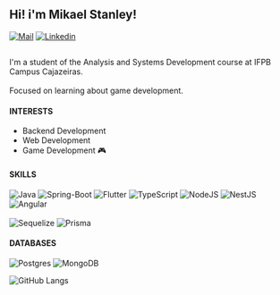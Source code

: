 ## Hi! i'm Mikael Stanley! 

<!--[![Instagram](https://img.shields.io/badge/Instagram-E4405F?style=for-the-badge&logo=instagram&logoColor=white)](https://www.instagram.com/m.st4nley/)-->
[![Mail](https://img.shields.io/badge/Gmail-D14836?style=for-the-badge&logo=gmail&logoColor=white)](mailto:mikael.stl05@gmail.com)
[![Linkedin]( 	https://img.shields.io/badge/LinkedIn-0077B5?style=for-the-badge&logo=linkedin&logoColor=white)](https://www.linkedin.com/in/mikael-stanley-8221531b9/)

##
I'm a student of the Analysis and Systems Development course at IFPB Campus Cajazeiras. 
<br></br>
Focused on learning about game development.

#### INTERESTS
- Backend Development
- Web Development
- Game Development 🎮

#### SKILLS
<!--![JavaScript](https://img.shields.io/badge/javascript-%23323330.svg?style=for-the-badge&logo=javascript&logoColor=%23F7DF1E)-->
![Java](https://img.shields.io/badge/java-%23ED8B00.svg?style=for-the-badge&logo=openjdk&logoColor=white)
![Spring-Boot](https://img.shields.io/badge/Spring-6DB33F?style=for-the-badge&logo=spring&logoColor=white)
![Flutter](https://img.shields.io/badge/Flutter-%2302569B.svg?style=for-the-badge&logo=Flutter&logoColor=white)
![TypeScript](https://img.shields.io/badge/typescript-%23007ACC.svg?style=for-the-badge&logo=typescript&logoColor=white)
![NodeJS](https://img.shields.io/badge/node.js-6DA55F?style=for-the-badge&logo=node.js&logoColor=white)
![NestJS](https://img.shields.io/badge/nestjs-%23E0234E.svg?style=for-the-badge&logo=nestjs&logoColor=white)
![Angular](https://img.shields.io/badge/Angular-DD0031?style=for-the-badge&logo=angular&logoColor=white)
<br></br>
![Sequelize](https://img.shields.io/badge/sequelize-323330?style=for-the-badge&logo=sequelize&logoColor=blue)
![Prisma](https://img.shields.io/badge/Prisma-3982CE?style=for-the-badge&logo=Prisma&logoColor=white)

#### DATABASES
![Postgres](https://img.shields.io/badge/PostgreSQL-316192?style=for-the-badge&logo=postgresql&logoColor=white)
![MongoDB](https://img.shields.io/badge/MongoDB-4EA94B?style=for-the-badge&logo=mongodb&logoColor=white)
<!--![React](https://img.shields.io/badge/react-%2320232a.svg?style=for-the-badge&logo=react&logoColor=%2361DAFB)
![React Native](https://img.shields.io/badge/react_native-%2320232a.svg?style=for-the-badge&logo=react&logoColor=%2361DAFB)-->

<!--![GitHub Streak](https://github-readme-streak-stats.herokuapp.com?user=mikael-st&theme=github-dark-blue&hide_border=true)-->
![GitHub Langs](https://github-readme-stats.vercel.app/api/top-langs?username=mikael-st&show_icons=true&locale=en&layout=compact&hide_border=true&theme=github_dark)

<!--badges: https://dev.to/envoy_/150-badges-for-github-pnk-->
